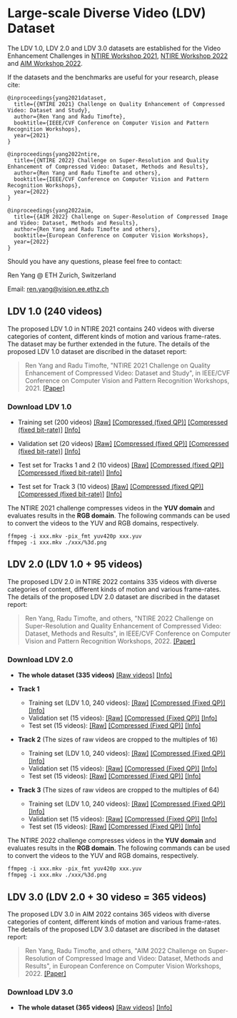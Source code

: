 # Large-scale Diverse Video (LDV) Dataset

The LDV 1.0, LDV 2.0 and LDV 3.0 datasets are established for the Video Enhancement Challenges in [NTIRE Workshop 2021](https://data.vision.ee.ethz.ch/cvl/ntire21/), [NTIRE Workshop 2022](https://data.vision.ee.ethz.ch/cvl/ntire22/) and [AIM Workshop 2022](https://data.vision.ee.ethz.ch/cvl/aim22/).

If the datasets and the benchmarks are useful for your research, please cite:
```
@inproceedings{yang2021dataset,
  title={{NTIRE 2021} Challenge on Quality Enhancement of Compressed Video: Dataset and Study},
  author={Ren Yang and Radu Timofte}, 
  booktitle={IEEE/CVF Conference on Computer Vision and Pattern Recognition Workshops}, 
  year={2021}
}

@inproceedings{yang2022ntire,
  title={{NTIRE 2022} Challenge on Super-Resolution and Quality Enhancement of Compressed Video: Dataset, Methods and Results},
  author={Ren Yang and Radu Timofte and others}, 
  booktitle={IEEE/CVF Conference on Computer Vision and Pattern Recognition Workshops}, 
  year={2022}
}

@inproceedings{yang2022aim,
  title={{AIM 2022} Challenge on Super-Resolution of Compressed Image and Video: Dataset, Methods and Results},
  author={Ren Yang and Radu Timofte and others}, 
  booktitle={European Conference on Computer Vision Workshops}, 
  year={2022}
}
```

Should you have any questions, please feel free to contact:

Ren Yang @ ETH Zurich, Switzerland   

Email: ren.yang@vision.ee.ethz.ch


## LDV 1.0 (240 videos)

The proposed LDV 1.0 in NTIRE 2021 contains 240 videos with diverse categories of content, different kinds of motion and various frame-rates. The dataset may be further extended in the future. The details of the proposed LDV 1.0 dataset are discribed in the dataset report:

> Ren Yang and Radu Timofte, "NTIRE 2021 Challenge on Quality Enhancement of Compressed Video: Dataset and Study", in IEEE/CVF Conference on Computer Vision and Pattern Recognition Workshops, 2021. [[Paper]](https://arxiv.org/abs/2104.10782)

### Download LDV 1.0

- Training set (200 videos) 
[[Raw]](https://data.vision.ee.ethz.ch/reyang/training_raw.zip) 
[[Compressed (fixed QP)]](https://data.vision.ee.ethz.ch/reyang/training_fixed-QP.zip)
[[Compressed (fixed bit-rate)]](https://data.vision.ee.ethz.ch/reyang/training_fixed-rate.zip)
[[Info]](https://data.vision.ee.ethz.ch/reyang/data_train.xlsx)

- Validation set (20 videos)
[[Raw]](https://data.vision.ee.ethz.ch/reyang/validation_raw.zip)
[[Compressed (fixed QP)]](https://data.vision.ee.ethz.ch/reyang/validation_fixed-QP.zip)
[[Compressed (fixed bit-rate)]](https://data.vision.ee.ethz.ch/reyang/validation_fixed-rate.zip)
[[Info]](https://data.vision.ee.ethz.ch/reyang/data_validation.xlsx)

- Test set for Tracks 1 and 2 (10 videos)
[[Raw]](https://data.vision.ee.ethz.ch/reyang/test_raw_1.zip)
[[Compressed (fixed QP)]](https://data.vision.ee.ethz.ch/reyang/test_fixed-QP_release.zip)
[[Compressed (fixed bit-rate)]](https://data.vision.ee.ethz.ch/reyang/test_fixed-rate_1.zip)
[[Info]](https://data.vision.ee.ethz.ch/reyang/data_test_1.xlsx)

- Test set for Track 3 (10 videos)
[[Raw]](https://data.vision.ee.ethz.ch/reyang/test_raw_2.zip)
[[Compressed (fixed QP)]](https://data.vision.ee.ethz.ch/reyang/test_fixed-QP_2.zip)
[[Compressed (fixed bit-rate)]](https://data.vision.ee.ethz.ch/reyang/test_fixed-rate_release.zip)
[[Info]](https://data.vision.ee.ethz.ch/reyang/data_test_2.xlsx) 

The NTIRE 2021 challenge compresses videos in the **YUV domain** and evaluates results in the **RGB domain**. The following commands can be used to convert the videos to the YUV and RGB domains, respectively. 

```
ffmpeg -i xxx.mkv -pix_fmt yuv420p xxx.yuv
ffmpeg -i xxx.mkv ./xxx/%3d.png
```

## LDV 2.0 (LDV 1.0 + 95 videos)

The proposed LDV 2.0 in NTIRE 2022 contains 335 videos with diverse categories of content, different kinds of motion and various frame-rates. The details of the proposed LDV 2.0 dataset are discribed in the dataset report:

> Ren Yang, Radu Timofte, and others, "NTIRE 2022 Challenge on Super-Resolution and Quality Enhancement of Compressed Video: Dataset, Methods and Results", in IEEE/CVF Conference on Computer Vision and Pattern Recognition Workshops, 2022. [[Paper]](https://openaccess.thecvf.com/content/CVPR2022W/NTIRE/papers/Yang_NTIRE_2022_Challenge_on_Super-Resolution_and_Quality_Enhancement_of_Compressed_CVPRW_2022_paper.pdf)
> 

### Download LDV 2.0

- **The whole dataset (335 videos)** [[Raw videos]](https://data.vision.ee.ethz.ch/reyang/NTIRE2022/LDV2.zip) [[Info]](https://data.vision.ee.ethz.ch/reyang/NTIRE2022/data_LDV2.xlsx) 

- **Track 1**
  - Training set (LDV 1.0, 240 videos): 
[[Raw]](https://data.vision.ee.ethz.ch/reyang/NTIRE2022/train/train_gt.zip)
[[Compressed (Fixed QP)]](https://data.vision.ee.ethz.ch/reyang/NTIRE2022/train/train_QP37.zip)
[[Info]](https://data.vision.ee.ethz.ch/reyang/NTIRE2022/train/data_train_1.xlsx)
  - Validation set (15 videos): 
[[Raw]](https://data.vision.ee.ethz.ch/reyang/NTIRE2022/validation/track1_val_gt.zip)
[[Compressed (Fixed QP)]](https://data.vision.ee.ethz.ch/reyang/NTIRE2022/validation/validation_track1.zip)
[[Info]](https://data.vision.ee.ethz.ch/reyang/NTIRE2022/validation/data_val_1.xlsx)
  - Test set (15 videos): 
[[Raw]](https://data.vision.ee.ethz.ch/reyang/NTIRE2022/test/track1_test_gt.zip)
[[Compressed (Fixed QP)]](https://data.vision.ee.ethz.ch/reyang/NTIRE2022/test/test_track1.zip)
[[Info]](https://data.vision.ee.ethz.ch/reyang/NTIRE2022/test/data_test_1.xlsx)

- **Track 2** (The sizes of raw videos are cropped to the multiples of 16)
  - Training set (LDV 1.0, 240 videos): 
[[Raw]](https://data.vision.ee.ethz.ch/reyang/NTIRE2022/train/train_down2_gt.zip)
[[Compressed (Fixed QP)]](https://data.vision.ee.ethz.ch/reyang/NTIRE2022/train/train_down2_QP37.zip)
[[Info]](https://data.vision.ee.ethz.ch/reyang/NTIRE2022/train/data_train_2.xlsx)
  - Validation set (15 videos): 
[[Raw]](https://data.vision.ee.ethz.ch/reyang/NTIRE2022/validation/track2_val_gt.zip)
[[Compressed (Fixed QP)]](https://data.vision.ee.ethz.ch/reyang/NTIRE2022/validation/validation_track2.zip)
[[Info]](https://data.vision.ee.ethz.ch/reyang/NTIRE2022/validation/data_val_2.xlsx)
  - Test set (15 videos): 
[[Raw]](https://data.vision.ee.ethz.ch/reyang/NTIRE2022/test/track2_test_gt.zip)
[[Compressed (Fixed QP)]](https://data.vision.ee.ethz.ch/reyang/NTIRE2022/test/test_track2.zip)
[[Info]](https://data.vision.ee.ethz.ch/reyang/NTIRE2022/test/data_test_2.xlsx)

- **Track 3** (The sizes of raw videos are cropped to the multiples of 64)
  - Training set (LDV 1.0, 240 videos): 
[[Raw]](https://data.vision.ee.ethz.ch/reyang/NTIRE2022/train/train_down4_gt.zip)
[[Compressed (Fixed QP)]](https://data.vision.ee.ethz.ch/reyang/NTIRE2022/train/train_down4_QP37.zip)
[[Info]](https://data.vision.ee.ethz.ch/reyang/NTIRE2022/train/data_train_3.xlsx)
  - Validation set (15 videos): 
[[Raw]](https://data.vision.ee.ethz.ch/reyang/NTIRE2022/validation/track3_val_gt.zip)
[[Compressed (Fixed QP)]](https://data.vision.ee.ethz.ch/reyang/NTIRE2022/validation/validation_track3.zip)
[[Info]](https://data.vision.ee.ethz.ch/reyang/NTIRE2022/validation/data_val_3.xlsx)
  - Test set (15 videos): 
[[Raw]](https://data.vision.ee.ethz.ch/reyang/NTIRE2022/test/track3_test_gt.zip)
[[Compressed (Fixed QP)]](https://data.vision.ee.ethz.ch/reyang/NTIRE2022/test/test_track3.zip)
[[Info]](https://data.vision.ee.ethz.ch/reyang/NTIRE2022/test/data_test_3.xlsx)

The NTIRE 2022 challenge compresses videos in the **YUV domain** and evaluates results in the **RGB domain**. The following commands can be used to convert the videos to the YUV and RGB domains, respectively. 

```
ffmpeg -i xxx.mkv -pix_fmt yuv420p xxx.yuv
ffmpeg -i xxx.mkv ./xxx/%3d.png
```

## LDV 3.0 (LDV 2.0 + 30 videso = 365 videos)

The proposed LDV 3.0 in AIM 2022 contains 365 videos with diverse categories of content, different kinds of motion and various frame-rates. The details of the proposed LDV 3.0 dataset are discribed in the dataset report:

> Ren Yang, Radu Timofte, and others, "AIM 2022 Challenge on Super-Resolution of Compressed Image and Video: Dataset, Methods and Results", in European Conference on Computer Vision Workshops, 2022. [[Paper]](https://arxiv.org/pdf/2208.11184.pdf)
> 

### Download LDV 3.0

- **The whole dataset (365 videos)** [[Raw videos]](https://data.vision.ee.ethz.ch/reyang/NTIRE2022/LDV3.zip) [[Info]](https://data.vision.ee.ethz.ch/reyang/NTIRE2022/data_LDV3.xlsx) 
